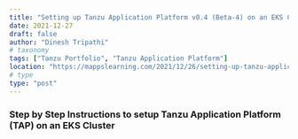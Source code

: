```yaml
---
title: "Setting up Tanzu Application Platform v0.4 (Beta-4) on an EKS Cluster"
date: 2021-12-27
draft: false
author: "Dinesh Tripathi"
# taxonomy
tags: ["Tanzu Portfolio", "Tanzu Application Platform"]
location: "https://mappslearning.com/2021/12/26/setting-up-tanzu-application-platform-v0-4-beta-4-on-an-eks-cluster/"
# type
type: "post"
---
```


### Step by Step Instructions to setup Tanzu Application Platform (TAP) on an EKS Cluster
